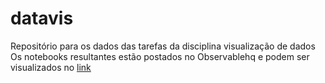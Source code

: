 # datavis
Repositório para os dados das tarefas da disciplina visualização de dados
Os notebooks resultantes estão postados no Observablehq e podem ser visualizados no [link](https://observablehq.com/@francinaldocn)


